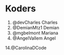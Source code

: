 # Koders

1. @devCharles Charles
2. @DemianMtz1 Demian
3. @mgbelmont Mariana
4. @AngelVallem Angel







14.@CarolinaDCode